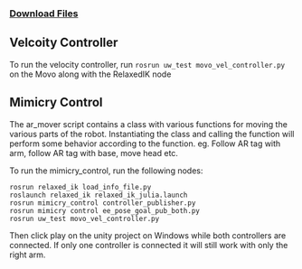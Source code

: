 
### [Download Files](https://drive.google.com/file/d/1F8y5pMvRzv0k97I17m6WxXJPk0EkXMq3/view?usp=sharing)

## Velcoity Controller
To run the velocity controller, run `rosrun uw_test movo_vel_controller.py` on the Movo along with the RelaxedIK node

## Mimicry Control
The ar_mover script contains a class with various functions for moving the various parts of the robot. Instantiating the class and calling the function will perform some behavior according to the function. eg. Follow AR tag with arm, follow AR tag with base, move head etc.

To run the mimicry_control, run the following nodes:
```shell
rosrun relaxed_ik load_info_file.py  
roslaunch relaxed_ik relaxed_ik_julia.launch
rosrun mimicry_control controller_publisher.py
rosrun mimicry control ee_pose_goal_pub_both.py
rosrun uw_test movo_vel_controller.py
```

Then click play on the unity project on Windows while both controllers are connected. If only one controller is connected it will still work with only the right arm.
